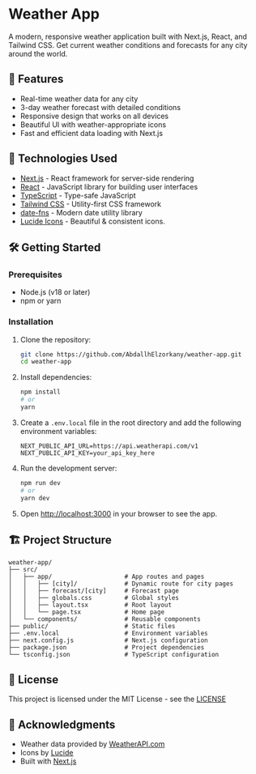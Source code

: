 # Weather App

A modern, responsive weather application built with Next.js, React, and Tailwind CSS. Get current weather conditions and forecasts for any city around the world.

## 🌟 Features

- Real-time weather data for any city
- 3-day weather forecast with detailed conditions
- Responsive design that works on all devices
- Beautiful UI with weather-appropriate icons
- Fast and efficient data loading with Next.js

## 🚀 Technologies Used

- [Next.js](https://nextjs.org/) - React framework for server-side rendering
- [React](https://reactjs.org/) - JavaScript library for building user interfaces
- [TypeScript](https://www.typescriptlang.org/) - Type-safe JavaScript
- [Tailwind CSS](https://tailwindcss.com/) - Utility-first CSS framework
- [date-fns](https://date-fns.org/) - Modern date utility library
- [Lucide Icons](https://lucide.dev/) - Beautiful & consistent icons.

## 🛠️ Getting Started

### Prerequisites

- Node.js (v18 or later)
- npm or yarn

### Installation

1. Clone the repository:
   ```bash
   git clone https://github.com/AbdallhElzorkany/weather-app.git
   cd weather-app
   ```

2. Install dependencies:
   ```bash
   npm install
   # or
   yarn
   ```

3. Create a `.env.local` file in the root directory and add the following environment variables:
   ```env
   NEXT_PUBLIC_API_URL=https://api.weatherapi.com/v1
   NEXT_PUBLIC_API_KEY=your_api_key_here
   ```

4. Run the development server:
   ```bash
   npm run dev
   # or
   yarn dev
   ```

5. Open [http://localhost:3000](http://localhost:3000) in your browser to see the app.

## 🏗️ Project Structure

```
weather-app/
├── src/
│   ├── app/                    # App routes and pages
│   │   ├── [city]/             # Dynamic route for city pages
│   │   ├── forecast/[city]     # Forecast page
│   │   ├── globals.css         # Global styles
│   │   ├── layout.tsx          # Root layout
│   │   └── page.tsx            # Home page
│   └── components/             # Reusable components
├── public/                     # Static files
├── .env.local                  # Environment variables
├── next.config.js              # Next.js configuration
├── package.json                # Project dependencies
└── tsconfig.json               # TypeScript configuration
```

## 📝 License

This project is licensed under the MIT License - see the [LICENSE](LICENSE) 

## 🙏 Acknowledgments

- Weather data provided by [WeatherAPI.com](https://www.weatherapi.com/)
- Icons by [Lucide](https://lucide.dev/)
- Built with [Next.js](https://nextjs.org/)
